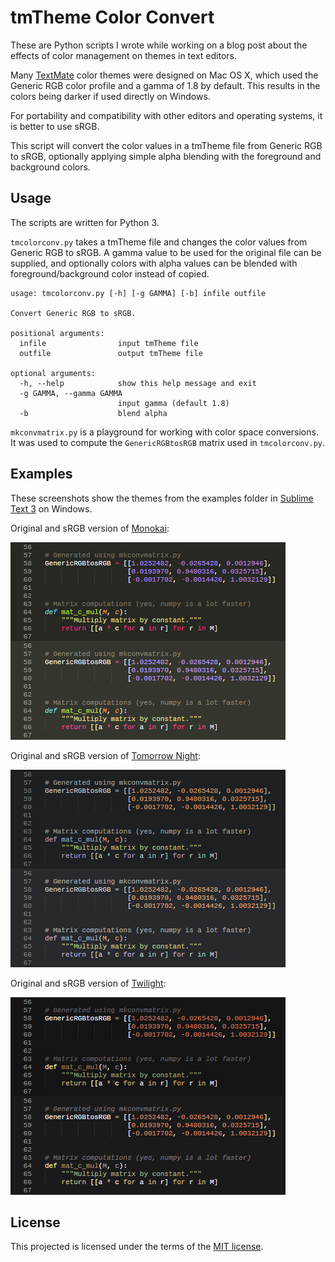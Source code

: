 
tmTheme Color Convert
=====================

These are Python scripts I wrote while working on a blog post about the
effects of color management on themes in text editors.

Many [TextMate](http://macromates.com/) color themes were designed on Mac
OS X, which used the Generic RGB color profile and a gamma of 1.8 by default.
This results in the colors being darker if used directly on Windows.

For portability and compatibility with other editors and operating systems,
it is better to use sRGB.

This script will convert the color values in a tmTheme file from Generic RGB
to sRGB, optionally applying simple alpha blending with the foreground and
background colors.


Usage
-----

The scripts are written for Python 3.

`tmcolorconv.py` takes a tmTheme file and changes the color values from
Generic RGB to sRGB. A gamma value to be used for the original file can be
supplied, and optionally colors with alpha values can be blended with
foreground/background color instead of copied.

    usage: tmcolorconv.py [-h] [-g GAMMA] [-b] infile outfile

    Convert Generic RGB to sRGB.

    positional arguments:
      infile                input tmTheme file
      outfile               output tmTheme file

    optional arguments:
      -h, --help            show this help message and exit
      -g GAMMA, --gamma GAMMA
                            input gamma (default 1.8)
      -b                    blend alpha

`mkconvmatrix.py` is a playground for working with color space conversions. It
was used to compute the `GenericRGBtosRGB` matrix used in `tmcolorconv.py`.


Examples
--------

These screenshots show the themes from the examples folder in
[Sublime Text 3][Sublime] on Windows.

Original and sRGB version of [Monokai][]:

![Monokai](examples/monokai_compare.png)

Original and sRGB version of [Tomorrow Night][Tomorrow]:

![Tomorrow Night](examples/tomorrow_compare.png)

Original and sRGB version of [Twilight][]:

![Twilight](examples/twilight_compare.png)

[Sublime]: http://www.sublimetext.com/
[Monokai]: http://www.monokai.nl/blog/2006/07/15/textmate-color-theme/
[Tomorrow]: https://github.com/chriskempson/tomorrow-theme
[Twilight]: https://github.com/textmate/themes.tmbundle


License
-------

This projected is licensed under the terms of the [MIT license](LICENSE).

